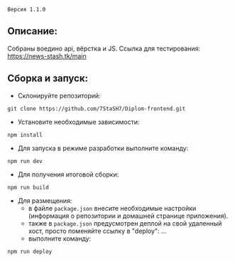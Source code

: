 
`Версия 1.1.0`

Описание:
---
Собраны воедино api, вёрстка и JS.
Ссылка для тестирования: https://news-stash.tk/main

Сборка и запуск:
---
- Склонируйте репозиторий:

```
git clone https://github.com/7StaSH7/Diplom-frontend.git
```

- Установите необходимые зависимости:

```
npm install
```

- Для запуска в режиме разработки выполните команду:

```
npm run dev
```

- Для получения итоговой сборки:

```
npm run build
```

- Для размещения:
    * в файле `package.json` внесите необходимые настройки (информация о репозитории и домашней странице приложения).
    * также в `package.json` предусмотрен деплой на свой удаленный хост, просто поменяйте ссылку в "deploy": ...
    * выполните команду:

```
npm run deploy
```
     
